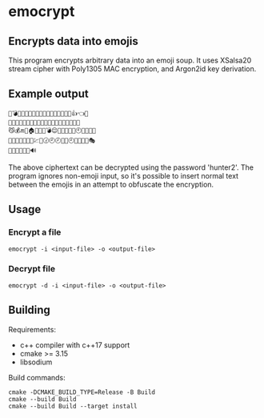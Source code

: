 # emocrypt

## Encrypts data into emojis

This program encrypts arbitrary data into an emoji soup.
It uses XSalsa20 stream cipher with Poly1305 MAC encryption, and Argon2id key derivation.

## Example output

```
🐲💣💩🍗😤📲🐽👹💠🔚🔝🐯🌷😾📩💎📀👍👈🆓
🌴🍗🎇🎃😊💟📃💯🐁🐘💅🛃🎰🌟🐠🎺🍞🍫🐻🎳
😼💰🔚💮🏠🎵🎷🎷💣😌💀🍹🚟🌷👨🕙📕🍑👋🔥
🎫😅🎄🐳👒🆕🌰💹🐸🕝🕘🕗🐫🏯🕘🍎📝🐹👢🎭
🛃🌲😣😢🌀🍺🔊
```

The above ciphertext can be decrypted using the password 'hunter2'.
The program ignores non-emoji input, so it's possible to insert normal text between the emojis in an attempt to obfuscate the encryption.

## Usage

### Encrypt a file

```
emocrypt -i <input-file> -o <output-file>
```

### Decrypt file

```
emocrypt -d -i <input-file> -o <output-file>
```

## Building

Requirements:

- c++ compiler with c++17 support
- cmake >= 3.15
- libsodium

Build commands:

```
cmake -DCMAKE_BUILD_TYPE=Release -B Build
cmake --build Build
cmake --build Build --target install
```

